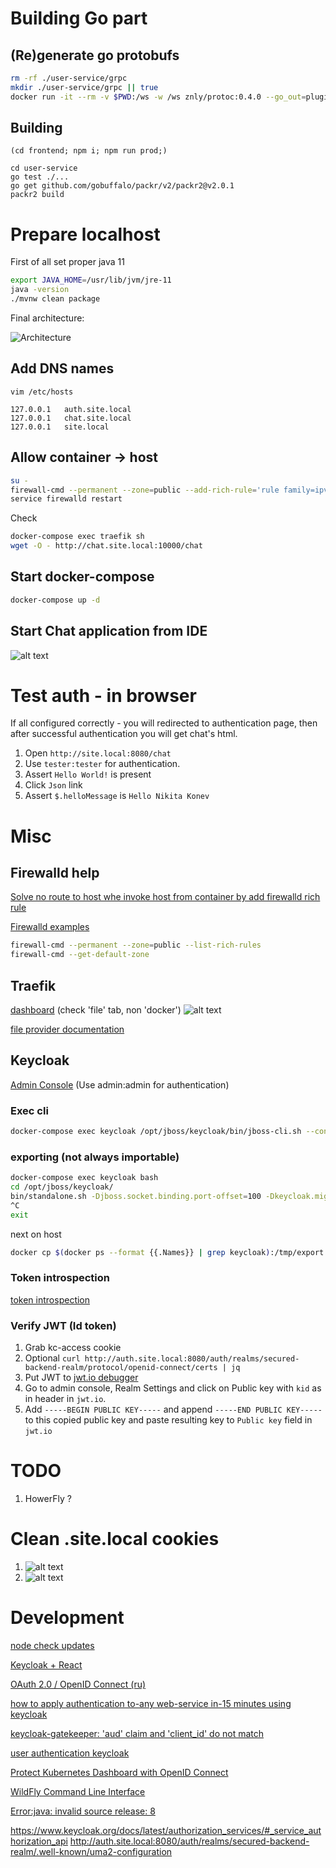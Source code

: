# Building Go part

## (Re)generate go protobufs
```bash
rm -rf ./user-service/grpc
mkdir ./user-service/grpc || true
docker run -it --rm -v $PWD:/ws -w /ws znly/protoc:0.4.0 --go_out=plugins=grpc:user-service/grpc --plugin=protoc-gen-grpc=/usr/bin/protoc-gen-go -I./protobuf ./protobuf/*.proto
```

## Building
```
(cd frontend; npm i; npm run prod;)

cd user-service
go test ./...
go get github.com/gobuffalo/packr/v2/packr2@v2.0.1
packr2 build
```


# Prepare localhost

First of all set proper java 11
```bash
export JAVA_HOME=/usr/lib/jvm/jre-11
java -version
./mvnw clean package
```

Final architecture:

![Architecture](./.markdown/auth.png "Title")

## Add DNS names
`vim /etc/hosts`

```
127.0.0.1   auth.site.local
127.0.0.1   chat.site.local
127.0.0.1   site.local
```

## Allow container -> host

```bash
su -
firewall-cmd --permanent --zone=public --add-rich-rule='rule family=ipv4 source address="172.28.0.0/16" accept'
service firewalld restart
```

Check
```bash
docker-compose exec traefik sh
wget -O - http://chat.site.local:10000/chat
```

## Start docker-compose
```bash
docker-compose up -d
```

## Start Chat application from IDE
![alt text](./.markdown/chat.png "Title")

# Test auth - in browser

If all configured correctly - you will redirected to authentication page, then after successful authentication you
will get chat's html.

1. Open `http://site.local:8080/chat`
2. Use `tester:tester` for authentication.
3. Assert `Hello World!` is present
4. Click `Json` link
5. Assert `$.helloMessage` is `Hello Nikita Konev`

# Misc

## Firewalld help
[Solve no route to host whe invoke host from container by add firewalld rich rule](https://forums.docker.com/t/no-route-to-host-network-request-from-container-to-host-ip-port-published-from-other-container/39063/6)

[Firewalld examples](https://www.rootusers.com/how-to-use-firewalld-rich-rules-and-zones-for-filtering-and-nat/)
```bash
firewall-cmd --permanent --zone=public --list-rich-rules
firewall-cmd --get-default-zone
```
## Traefik
[dashboard](http://127.0.0.1:8010/dashboard/) (check 'file' tab, non 'docker')
![alt text](./.markdown/traefik.png "Title")

[file provider documentation](https://docs.traefik.io/v1.7/configuration/backends/file/)

## Keycloak
[Admin Console](http://auth.site.local:8844/auth/admin) (Use admin:admin for authentication)

### Exec cli
```bash
docker-compose exec keycloak /opt/jboss/keycloak/bin/jboss-cli.sh --connect
```

### exporting (not always importable)
```bash
docker-compose exec keycloak bash
cd /opt/jboss/keycloak/
bin/standalone.sh -Djboss.socket.binding.port-offset=100 -Dkeycloak.migration.action=export -Dkeycloak.migration.provider=singleFile -Dkeycloak.migration.file=/tmp/export.json
^C
exit
```
next on host
```bash
docker cp $(docker ps --format {{.Names}} | grep keycloak):/tmp/export.json ./docker/export2.json
```

### Token introspection
[token introspection](https://www.keycloak.org/docs/latest/authorization_services/index.html#_service_protection_token_introspection)

### Verify JWT (Id token)
1. Grab kc-access cookie
2. Optional `curl http://auth.site.local:8080/auth/realms/secured-backend-realm/protocol/openid-connect/certs | jq`
3. Put JWT to [jwt.io debugger](https://jwt.io/)
4. Go to admin console, Realm Settings and click on Public key with `kid` as in header in `jwt.io`.
5. Add `-----BEGIN PUBLIC KEY-----` and append `-----END PUBLIC KEY-----` to this copied public key and paste resulting key to `Public key` field in `jwt.io`

# TODO
1. HowerFly ?


# Clean .site.local cookies
1. ![alt text](./.markdown/clean_cookies_1.png)
2. ![alt text](./.markdown/clean_cookies_2.png)

# Development
[node check updates](https://www.npmjs.com/package/npm-check-updates)

[Keycloak + React](https://scalac.io/user-authentication-keycloak-1/)

[OAuth 2.0 / OpenID Connect (ru)](https://habr.com/ru/post/281406/)

[how to apply authentication to-any web-service in-15 minutes using keycloak](https://medium.com/docker-hacks/how-to-apply-authentication-to-any-web-service-in-15-minutes-using-keycloak-and-keycloak-proxy-e4dd88bc1cd5)

[keycloak-gatekeeper: 'aud' claim and 'client_id' do not match](https://stackoverflow.com/questions/53550321/keycloak-gatekeeper-aud-claim-and-client-id-do-not-match/53627747#53627747)

[user authentication keycloak](https://scalac.io/user-authentication-keycloak-2/)

[Protect Kubernetes Dashboard with OpenID Connect](https://itnext.io/protect-kubernetes-dashboard-with-openid-connect-104b9e75e39c)

[WildFly Command Line Interface](https://docs.jboss.org/author/display/WFLY/Command+Line+Interface?_sscc=t)

[Error:java: invalid source release: 8](https://stackoverflow.com/a/26009627)

https://www.keycloak.org/docs/latest/authorization_services/#_service_authorization_api
http://auth.site.local:8080/auth/realms/secured-backend-realm/.well-known/uma2-configuration